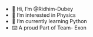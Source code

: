 - 👋 Hi, I’m @Ridhim-Dubey
- 👀 I’m interested in Physics 
- 🌱 I’m currently learning Python
- ⌨️ A proud Part of Team- Exon
<!---
Ridhim-Dubey/Ridhim-Dubey is a ✨ special ✨ repository because its `README.md` (this file) appears on your GitHub profile.
You can click the Preview link to take a look at your changes.
--->
